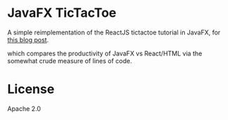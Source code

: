 # JavaFX TicTacToe

A simple reimplementation of the ReactJS tictactoe tutorial in JavaFX, for [this blog post](https://blog.plan99.net/reacts-tictactoe-tutorial-in-kotlin-javafx-715c75a947d2).

which compares the productivity of JavaFX vs React/HTML via the somewhat crude measure of lines of code.

# License

Apache 2.0
